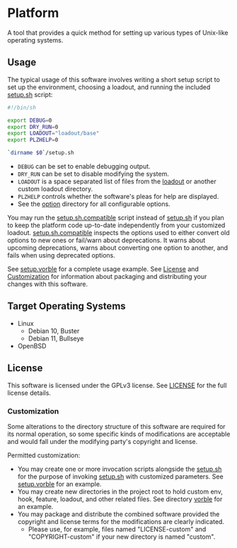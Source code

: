 # Platform

A tool that provides a quick method for setting up various types of Unix-like operating systems.

## Usage

The typical usage of this software involves writing a short setup script to set up the environment, choosing a loadout, and running the included [setup.sh](setup.sh) script:

```sh
#!/bin/sh

export DEBUG=0
export DRY_RUN=0
export LOADOUT="loadout/base"
export PLZHELP=0

`dirname $0`/setup.sh
```

* `DEBUG` can be set to enable debugging output.
* `DRY_RUN` can be set to disable modifying the system.
* `LOADOUT` is a space separated list of files from the [loadout](loadout) or another custom loadout directory.
* `PLZHELP` controls whether the software's pleas for help are displayed.
* See the [option](option) directory for all configurable options.

You may run the [setup.sh.compatible](setup.sh.compatible) script instead of [setup.sh](setup.sh) if you plan to keep the platform code up-to-date independently from your customized loadout. [setup.sh.compatible](setup.sh.compatible) inspects the options used to either convert old options to new ones or fail/warn about deprecations. It warns about upcoming deprecations, warns about converting one option to another, and fails when using deprecated options.

See [setup.vorble](setup.vorble) for a complete usage example.
See [License](#License) and [Customization](#Customization) for information about packaging and distributing your changes with this software.

## Target Operating Systems

* Linux
  * Debian 10, Buster
  * Debian 11, Bullseye
* OpenBSD

## License

This software is licensed under the GPLv3 license. See [LICENSE](LICENSE) for the full license details.

### Customization

Some alterations to the directory structure of this software are required for its normal operation, so some specific kinds of modifications are acceptable and would fall under the modifying party's copyright and license.

Permitted customization:

* You may create one or more invocation scripts alongside the [setup.sh](setup.sh) for the purpose of invoking [setup.sh](setup.sh) with customized parameters. See [setup.vorble](setup.vorble) for an example.
* You may create new directories in the project root to hold custom env, hook, feature, loadout, and other related files. See directory [vorble](vorble) for an example.
* You may package and distribute the combined software provided the copyright and license terms for the modifications are clearly indicated.
  - Please use, for example, files named "LICENSE-custom" and "COPYRIGHT-custom" if your new directory is named "custom".
